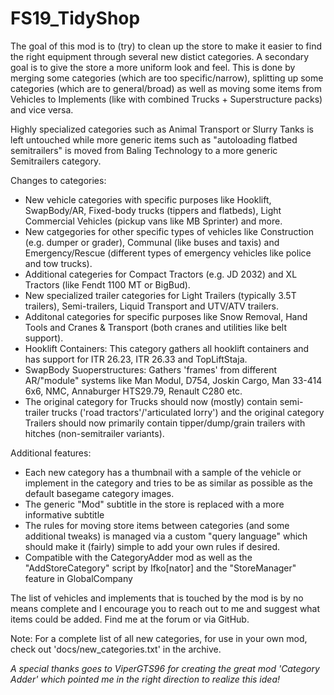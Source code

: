 # FS19_TidyShop

The goal of this mod is to (try) to clean up the store to make it easier to find the right equipment through several new distict categories. A secondary goal is to give the store a more uniform look and feel. This is done by merging some categories (which are too specific/narrow), splitting up some categories (which are to general/broad) as well as moving some items from Vehicles to Implements (like with combined Trucks + Superstructure packs) and vice versa.

Highly specialized categories such as Animal Transport or Slurry Tanks is left untouched while more generic items such as "autoloading flatbed semitrailers" is moved from Baling Technology to a more generic Semitrailers category.

Changes to categories:      
- New vehicle categories with specific purposes like Hooklift, SwapBody/AR, Fixed-body trucks (tippers and flatbeds), Light Commercial Vehicles (pickup vans like MB Sprinter) and more.
- New catgegories for other specific types of vehicles like Construction (e.g. dumper or grader), Communal (like buses and taxis) and Emergency/Rescue (different types of emergency vehicles like police and tow trucks).
- Additional categeries for Compact Tractors (e.g. JD 2032) and XL Tractors (like Fendt 1100 MT or BigBud).
- New specialized trailer categories for Light Trailers (typically 3.5T trailers), Semi-trailers, Liquid Transport and UTV/ATV trailers.
- Additonal categories for specific purposes like Snow Removal, Hand Tools and Cranes & Transport (both cranes and utilities like belt support).
- Hooklift Containers: This category gathers all hooklift containers and has support for ITR 26.23, ITR 26.33 and TopLiftStaja.
- SwapBody Suoperstructures: Gathers 'frames' from different AR/"module" systems like Man Modul, D754, Joskin Cargo, Man 33-414 6x6, NMC, Annaburger HTS29.79, Renault C280 etc.
- The original category for Trucks should now (mostly) contain semi-trailer trucks ('road tractors'/'articulated lorry') and the original category Trailers should now primarily contain tipper/dump/grain trailers with hitches (non-semitrailer variants).

Additional features:
- Each new category has a thumbnail with a sample of the vehicle or implement in the category and tries to be as similar as possible as the default basegame category images.
- The generic "Mod" subtitle in the store is replaced with a more informative subtitle
- The rules for moving store items between categories (and some additional tweaks) is managed via a custom "query language" which should make it (fairly) simple to add your own rules if desired.
- Compatible with the CategoryAdder mod as well as the "AddStoreCategory" script by Ifko[nator] and the "StoreManager" feature in GlobalCompany

The list of vehicles and implements that is touched by the mod is by no means complete and I encourage you to reach out to me and suggest what items could be added. Find me at the forum or via GitHub.

Note: For a complete list of all new categories, for use in your own mod, check out 'docs/new_categories.txt' in the archive.

*A special thanks goes to ViperGTS96 for creating the great mod 'Category Adder' which pointed me in the right direction to realize this idea!*
